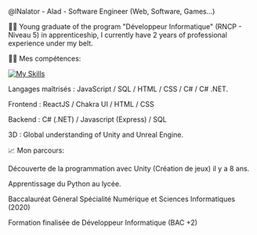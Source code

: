 @lNalator - Alad - Software Engineer (Web, Software, Games...)

👨‍🎓 Young graduate of the program "Développeur Informatique" (RNCP - Niveau 5) in apprenticeship, I currently have 2 years of professional experience under my belt.



👨‍💻 Mes compétences:

[![My Skills](https://skillicons.dev/icons?i=github,react,js,ts,html,css,sass,cs,dotnet,figma,unity,visualstudio,vscode)](https://skillicons.dev)

Langages maîtrisés : JavaScript / SQL / HTML / CSS / C# / C# .NET.

Frontend : ReactJS / Chakra UI / HTML / CSS

Backend : C# (.NET) / Javascript (Express) / SQL

3D : Global understanding of Unity and Unreal Engine.

📈 Mon parcours:

Découverte de la programmation avec Unity (Création de jeux) il y a 8 ans.

Apprentissage du Python au lycée.

Baccalauréat Géneral Spécialité Numérique et Sciences Informatiques (2020)

Formation finalisée de Développeur Informatique (BAC +2)

